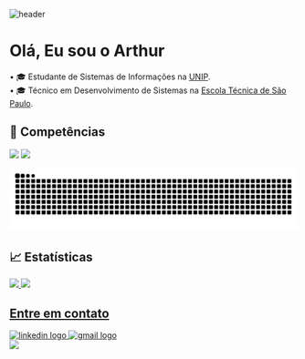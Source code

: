 ![header](https://capsule-render.vercel.app/api?type=Waving&color=092e20&height=200&section=header&text=Fullstack%20Developer&fontSize=60&animation=fadeIn&fontColor=ffffff)
<h1 align="left">Olá, Eu sou o Arthur</h1>

<p align="left">
• 🎓 Estudante de Sistemas de Informações na <a href="https://www.unip.br/ target="_blank"">UNIP</a>.<BR>
• 🎓 Técnico em Desenvolvimento de Sistemas na <a href="https://etecsp.cps.sp.gov.br/pagina-exemplo-2/ target="_blank"">Escola Técnica de São Paulo</a>.<BR>
</p>

## 🚀 Competências

<p align="left">
   <img src="https://skillicons.dev/icons?i=php,cs,js,mysql,html,css"/> <img src="https://martinsblog.dk/wp-content/uploads/2021/07/sql-logo.png" style = "width:50px; heigth:50px"/>
</p>

![Snake animation](https://github.com/ArthurBerrios/ArthurBerrios/blob/output/github-contribution-grid-snake.svg)

## 📈 Estatísticas

<div>
<a href="https://github.com/ArthurBerrios">
<img loading="lazy" height="180em" src="https://github-readme-stats.vercel.app/api/top-langs/?username=ArthurBerrios&layout=compact&langs_count=7&theme=dracula"/>
<img loading="lazy" height="180em" src="https://github-readme-stats.vercel.app/api?username=ArthurBerrios&show_icons=true&theme=dracula&include_all_commits=true&count_private=true"/>
</div>

## Entre em contato

<div align="left">
    <a href="www.linkedin.com/in/arthur-berrios-1662082a8" target="_blank">
        <img src="https://img.shields.io/static/v1?message=LinkedIn&logo=linkedin&label=&color=0077B5&logoColor=white&labelColor=&style=for-the-badge" height="30" alt="linkedin logo"/>
    </a>
    <a href = "mailto:arthurbralmeida@gmail.com" target="_blank">
      <img loading="lazy" src="https://img.shields.io/badge/Gmail-D14836?style=for-the-badge&logo=gmail&logoColor=white" target="_blank" height="30" alt="gmail logo">
    </a>
</div>

<img src="https://capsule-render.vercel.app/api?type=waving&color=092e20&height=120&section=footer"/>
